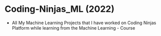 # Coding-Ninjas_ML    (2022)
         
* All My Machine Learning Projects that I have worked on Coding Ninjas Platform while learning from the Machine Learning - Course     
